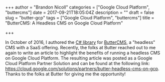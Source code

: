 +++
author = "Brandon Nicoll"
categories = ["Google Cloud Platform", "buttercms"]
date = 2017-09-21T18:05:04Z
description = ""
draft = false
slug = "butter-gcp"
tags = ["Google Cloud Platform", "buttercms"]
title = "ButterCMS: A Headless CMS on Google Cloud Platform"

+++

In October of 2016, I authored the <a href="https://github.com/bgnicoll/buttercms-csharp">C# library</a> for <a href="https://buttercms.com/">ButterCMS</a>, a "headless" CMS with a SaaS offering. Recently, the folks at Butter reached out to me again to write an article to highlight the benefits of running a headless CMS on Google Cloud Platform. The resulting article was posted as a Google Cloud Platform Partner Solution and can be found at the following link: <a href="https://cloud.google.com/solutions/partners/butter-headless-cms-on-gcp">https://cloud.google.com/solutions/partners/butter-headless-cms-on-gcp</a>. Thanks to the folks at Butter for giving me the opportunity!